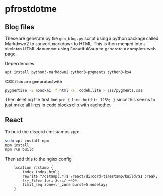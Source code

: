 # pfrostdotme

## Blog files

These are generate by the `gen_blog.py` script using a python package called Markdown2 to convert markdown to HTML. This is then merged into a skeleton HTML document using BeautifulSoup to generate a complete web page.

Dependencies:
```bash
apt install python3-markdown2 python3-pygments python3-bs4
```

CSS files are generated with
```bash
pygmentize -S monokai -f html -a .codehilite > css/pygments.css
```
Then deleting the first line `pre { line-height: 125%; }` since this seems to just make all lines in code blocks clip with eachother.

## React

To build the discord timestamps app:
```bash
sudo apt install npm
npm install
npm run build
```

Then add this to the nginx config:
```
    location /dstamp {
        index index.html;
        rewrite ^/dstamp(.*)$ /react/discord-timestamp/build/$1 break;
        try_files $uri $uri/ =404;
        limit_req zone=lr_zone burst=5 nodelay;
    }
```